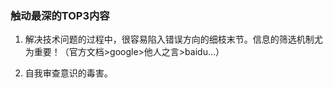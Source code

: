 
### 触动最深的TOP3内容
1. 解决技术问题的过程中，很容易陷入错误方向的细枝末节。信息的筛选机制尤为重要！（官方文档>google>他人之言>baidu...）  

2. 自我审查意识的毒害。









